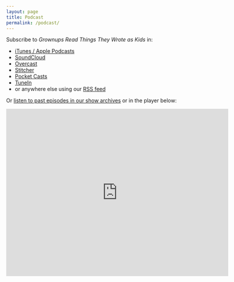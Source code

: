 ```yaml
---
layout: page
title: Podcast
permalink: /podcast/
---
```


Subscribe to *Grownups Read Things They Wrote as Kids* in:

- [iTunes / Apple Podcasts](http://links.grownupsreadthingstheywroteaskids.com/itunes)
- [SoundCloud](http://links.grownupsreadthingstheywroteaskids.com/soundcloud)
- [Overcast](http://links.grownupsreadthingstheywroteaskids.com/overcast)
- [Stitcher](http://links.grownupsreadthingstheywroteaskids.com/stitcher)
- [Pocket Casts](http://pcasts.in/feed/feeds.grownupsreadthingstheywroteaskids.com/podcast/)
- [TuneIn](http://links.grownupsreadthingstheywroteaskids.com/tunein)
- or anywhere else using our [RSS feed](http://feeds.grownupsreadthingstheywroteaskids.com/podcast/)

Or [listen to past episodes in our show archives](http://www.grownupsreadthingstheywroteaskids.com/category/podcast/episodes/) or in the player below:

<iframe width="100%" height="450" scrolling="no" frameborder="no" src="https://w.soundcloud.com/player/?url=https%3A//api.soundcloud.com/playlists/127234644&amp;color=ff5500&amp;auto_play=false&amp;hide_related=false&amp;show_comments=true&amp;show_user=true&amp;show_reposts=false" data-origwidth="100%" data-origheight="450" style="width: 598px;"></iframe>